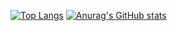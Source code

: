 [![Top Langs](https://github-readme-stats.vercel.app/api/top-langs/?username=cgim971)](https://github.com/anuraghazra/github-readme-stats)
[![Anurag's GitHub stats](https://github-readme-stats.vercel.app/api?username=cgim971)](https://github.com/anuraghazra/github-synthwave-stats)

